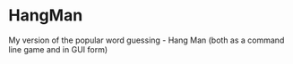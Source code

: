 # HangMan
My version of the popular word guessing - Hang Man (both as a command line game and in GUI form)
